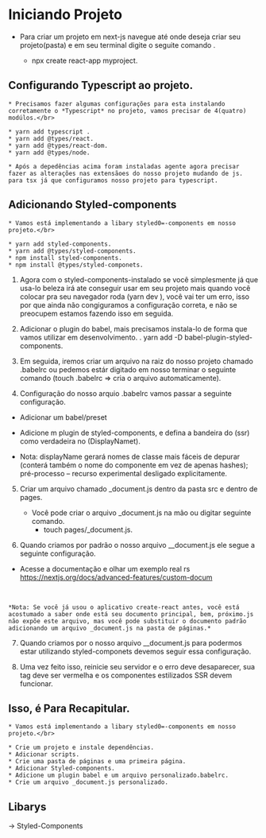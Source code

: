 # Iniciando Projeto</br>

* Para criar um projeto em next-js navegue até onde deseja criar seu projeto(pasta) e em seu terminal digite o seguite comando .</br>
  
  * npx create react-app myproject.</br>

## Configurando Typescript ao projeto.</br>
    * Precisamos fazer algumas configurações para esta instalando corretamente o *Typescript* no projeto, vamos precisar de 4(quatro) modúlos.</br>

    * yarn add typescript .
    * yarn add @types/react.
    * yarn add @types/react-dom.
    * yarn add @types/node.

    * Após a depedências acima foram instaladas agente agora precisar fazer as alterações nas extensãoes do nosso projeto mudando de js. para tsx já que configuramos nosso projeto para typescript.


## Adicionando Styled-components
    
    * Vamos está implementando a libary styled0=-components em nosso projeto.</br>

    * yarn add styled-components.
    * yarn add @types/styled-components.
    * npm install styled-components.
    * npm install @types/styled-componets.

1. Agora com o styled-components-instalado se você simplesmente já que usa-lo beleza irá ate conseguir usar em seu projeto mais quando você colocar pra seu navegador roda (yarn dev ), você vai ter um erro, isso por que ainda não congiguramos a configuração correta, e não se preocupem estamos fazendo isso em seguida. </br>


2. Adicionar o plugin do babel, mais precisamos instala-lo de forma que vamos utilizar em desenvolvimento.
   . yarn add -D babel-plugin-styled-components. </br>


3. Em seguida, iremos criar um arquivo na raiz do nosso projeto chamado .babelrc ou pedemos estár digitado em nosso terminar o seguinte comando (touch .babelrc => cria o arquivo automaticamente). </br>


4. Configuração do nosso arquio .babelrc vamos passar a seguinte configuração. </br>
   
  * Adicionar um babel/preset
  * Adicione m plugin de styled-components, e defina a bandeira do (ssr) como verdadeira no (DisplayNamet).

  * Nota: displayName gerará nomes de classe mais fáceis de depurar (conterá também o nome do componente em vez de apenas hashes); pré-processo – recurso experimental desligado explicitamente.



5. Criar um arquivo chamado _document.js dentro da pasta src e dentro de pages.
    * Você pode criar o arquivo _document.js na mão ou digitar seguinte comando.
      * touch pages/_document.js.

6. Quando criamos por padrão o nosso arquivo __document.js ele segue a seguinte configuração.</b>
  * Acesse a documentação e olhar um exemplo real rs https://nextjs.org/docs/advanced-features/custom-docum
</br>

    *Nota: Se você já usou o aplicativo create-react antes, você está acostumado a saber onde está seu documento principal, bem, próximo.js não expõe este arquivo, mas você pode substituir o documento padrão adicionando um arquivo _document.js na pasta de páginas.*
 


7. Quando criamos por  o nosso arquivo __document.js para podermos estar utilizando styled-componets devemos seguir essa configuração.


 
8. Uma vez feito isso, reinicie seu servidor e o erro deve desaparecer, sua tag deve ser vermelha e os componentes estilizados SSR devem funcionar.
## Isso, é Para Recapitular.
    
    * Vamos está implementando a libary styled0=-components em nosso projeto.</br>

    * Crie um projeto e instale dependências.
    * Adicionar scripts.
    * Crie uma pasta de páginas e uma primeira página.
    * Adicionar Styled-components.
    * Adicione um plugin babel e um arquivo personalizado.babelrc.
    * Crie um arquivo _document.js personalizado.
## Libarys </br>

-> Styled-Components</br>